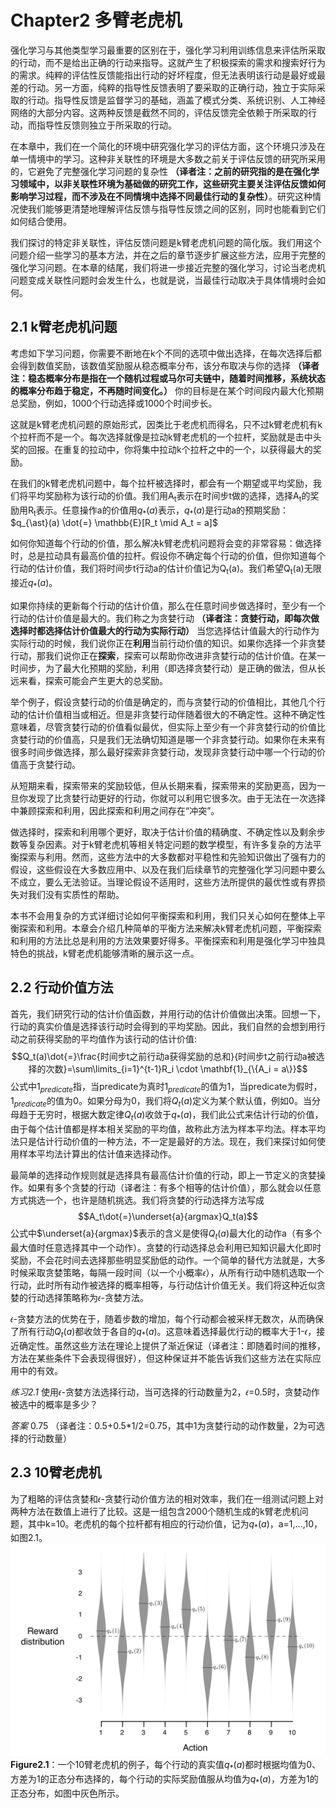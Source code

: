 # Chapter2 多臂老虎机
强化学习与其他类型学习最重要的区别在于，强化学习利用训练信息来评估所采取的行动，而不是给出正确的行动来指导。这就产生了积极探索的需求和搜索好行为的需求。纯粹的评估性反馈能指出行动的好坏程度，但无法表明该行动是最好或最差的行动。另一方面，纯粹的指导性反馈表明了要采取的正确行动，独立于实际采取的行动。指导性反馈是监督学习的基础，涵盖了模式分类、系统识别、人工神经网络的大部分内容。这两种反馈是截然不同的，评估反馈完全依赖于所采取的行动，而指导性反馈则独立于所采取的行动。

在本章中，我们在一个简化的环境中研究强化学习的评估方面，这个环境只涉及在单一情境中的学习。这种非关联性的环境是大多数之前关于评估反馈的研究所采用的，它避免了完整强化学习问题的复杂性 **（译者注：之前的研究指的是在强化学习领域中，以非关联性环境为基础做的研究工作，这些研究主要关注评估反馈如何影响学习过程，而不涉及在不同情境中选择不同最佳行动的复杂性）**。研究这种情况使我们能够更清楚地理解评估反馈与指导性反馈之间的区别，同时也能看到它们如何结合使用。

我们探讨的特定非关联性，评估反馈问题是k臂老虎机问题的简化版。我们用这个问题介绍一些学习的基本方法，并在之后的章节逐步扩展这些方法，应用于完整的强化学习问题。在本章的结尾，我们将进一步接近完整的强化学习，讨论当老虎机问题变成关联性问题时会发生什么，也就是说，当最佳行动取决于具体情境时会如何。


##  2.1 k臂老虎机问题
考虑如下学习问题，你需要不断地在k个不同的选项中做出选择，在每次选择后都会得到数值奖励，该数值奖励服从稳态概率分布，该分布取决与你的选择 **（译者注：稳态概率分布是指在一个随机过程或马尔可夫链中，随着时间推移，系统状态的概率分布趋于稳定，不再随时间变化。）** 你的目标是在某个时间段内最大化预期总奖励，例如，1000个行动选择或1000个时间步长。

这就是k臂老虎机问题的原始形式，因类比于老虎机而得名，只不过k臂老虎机有k个拉杆而不是一个。每次选择就像是拉动k臂老虎机的一个拉杆，奖励就是击中头奖的回报。在重复的拉动中，你将集中拉动k个拉杆之中的一个，以获得最大的奖励。

在我们的k臂老虎机问题中，每个拉杆被选择时，都会有一个期望或平均奖励，我们将平均奖励称为该行动的价值。我们用A<sub>t</sub>表示在时间步t做的选择，选择A<sub>t</sub>的奖励用R<sub>t</sub>表示。任意操作a的价值用$`q_{\ast}(a)`$表示，$`q_{\ast}(a)`$是行动a的预期奖励：
$q_{\ast}(a) \dot{=} \mathbb{E}[R_t \mid A_t = a]$

如何你知道每个行动的价值，那么解决k臂老虎机问题将会变的非常容易：做选择时，总是拉动具有最高价值的拉杆。假设你不确定每个行动的价值，但你知道每个行动的估计价值，我们将时间步t行动a的估计价值记为Q<sub>t</sub>(a)。我们希望Q<sub>t</sub>(a)无限接近$`q_{\ast}(a)`$。

如果你持续的更新每个行动的估计价值，那么在任意时间步做选择时，至少有一个行动的估计价值是最大的。我们称之为贪婪行动 **（译者注：贪婪行动，即每次做选择时都选择估计价值最大的行动为实际行动）** 当您选择估计值最大的行动作为实际行动的时候，我们说你正在**利用**当前行动价值的知识。如果你选择一个非贪婪行动，那我们说你正在**探索**，探索可以帮助你改进非贪婪行动的估计价值。在某一时间步，为了最大化预期的奖励，利用（即选择贪婪行动）是正确的做法，但从长远来看，探索可能会产生更大的总奖励。

举个例子，假设贪婪行动的价值是确定的，而与贪婪行动的价值相比，其他几个行动的估计价值相当或相近。但是非贪婪行动伴随着很大的不确定性。这种不确定性意味着，尽管贪婪行动的价值看似最优，但实际上至少有一个非贪婪行动的价值比贪婪行动的价值高，只是我们无法确切知道是哪一个非贪婪行动。如果你在未来有很多时间步做选择，那么最好探索非贪婪行动，发现非贪婪行动中哪一个行动的价值高于贪婪行动。

从短期来看，探索带来的奖励较低，但从长期来看，探索带来的奖励更高，因为一旦你发现了比贪婪行动更好的行动，你就可以利用它很多次。由于无法在一次选择中兼顾探索和利用，因此探索和利用之间存在“冲突”。

做选择时，探索和利用哪个更好，取决于估计价值的精确度、不确定性以及剩余步数等复杂因素。对于k臂老虎机等相关特定问题的数学模型，有许多复杂的方法平衡探索与利用。然而，这些方法中的大多数都对平稳性和先验知识做出了强有力的假设，这些假设在大多数应用中、以及在我们后续章节的完整强化学习问题中要么不成立，要么无法验证。当理论假设不适用时，这些方法所提供的最优性或有界损失对我们没有实质性的帮助。

本书不会用复杂的方式详细讨论如何平衡探索和利用，我们只关心如何在整体上平衡探索和利用。本章会介绍几种简单的平衡方法来解决k臂老虎机问题，平衡探索和利用的方法比总是利用的方法效果要好得多。平衡探索和利用是强化学习中独具特色的挑战，k臂老虎机能够清晰的展示这一点。

## 2.2 行动价值方法
首先，我们研究行动的估计价值函数，并用行动的估计价值做出决策。回想一下，行动的真实价值是选择该行动时会得到的平均奖励。因此，我们自然的会想到用行动之前获得奖励的平均值作为该行动的估计价值:
$$Q_t(a)\dot{=}\frac{时间步t之前行动a获得奖励的总和}{时间步t之前行动a被选择的次数}=\sum\limits_{i=1}^{t-1}R_i \cdot \mathbf{1}_{\{A_i = a\}}$$
公式中$`1_{predicate}`$指，当predicate为真时$`1_{predicate}`$的值为1，当predicate为假时，$`1_{predicate}`$的值为0。如果分母为0，我们将$`Q_t(a)`$定义为某个默认值，例如0。当分母趋于无穷时，根据大数定律$`Q_t(a)`$收敛于$`q_*(a)`$，我们此公式来估计行动的价值，由于每个估计值都是样本相关奖励的平均值，故称此方法为样本平均法。样本平均法只是估计行动价值的一种方法，不一定是最好的方法。现在，我们来探讨如何使用样本平均法计算出的估计值来选择动作。

最简单的选择动作规则就是选择具有最高估计价值的行动，即上一节定义的贪婪操作。如果有多个贪婪的行动（译者注：有多个相等的估计价值），那么就会以任意方式挑选一个，也许是随机挑选。我们将贪婪的行动选择方法写成
$$A_t\dot{=}\underset{a}{argmax}Q_t(a)$$
公式中$`\underset{a}{argmax}`$表示的含义是使得$`Q_t(a)`$最大化的动作a（有多个最大值时任意选择其中一个动作）。贪婪的行动选择总会利用已知知识最大化即时奖励，不会花时间去选择那些明显奖励低的动作。一个简单的替代方法就是，大多时候采取贪婪策略，每隔一段时间（以一个小概率𝜖），从所有行动中随机选取一个行动，此时所有动作被选择的概率相等，与行动估计价值无关。我们将这种近似贪婪的行动选择策略称为𝜖-贪婪方法。

𝜖-贪婪方法的优势在于，随着步数的增加，每个行动都会被采样无数次，从而确保了所有行动$`Q_t(a)`$都收敛于各自的$`q_*(a)`$。这意味着选择最优行动的概率大于1-𝜖，接近确定性。虽然这些方法在理论上提供了渐近保证（译者注：即随着时间的推移，方法在某些条件下会表现得很好），但这种保证并不能告诉我们这些方法在实际应用中的有效。

_练习2.1_  使用𝜖-贪婪方法选择行动，当可选择的行动数量为2，𝜖=0.5时，贪婪动作被选中的概率是多少？

_答案_ 0.75 （译者注：0.5+0.5*1/2=0.75，其中1为贪婪行动的动作数量，2为可选择的行动数量）

## 2.3 10臂老虎机
为了粗略的评估贪婪和𝜖-贪婪行动价值方法的相对效率，我们在一组测试问题上对两种方法在数值上进行了比较。这是一组包含2000个随机生成的k臂老虎机问题，其中k=10。老虎机的每个拉杆都有相应的行动价值，记为$`q_*(a)`$，a=1,...,10，如图2.1。
![image](https://github.com/zhangyi11/Reinforcement-Learning-An-Introduction-/blob/main/images/figure-2.1.png)
**Figure2.1**：一个10臂老虎机的例子，每个行动的真实值$`q_*(a)`$都时根据均值为0、方差为1的正态分布选择的，每个行动的实际奖励值服从均值为$`q_*(a)`$，方差为1的正态分布，如图中灰色所示。


